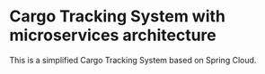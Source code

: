 # Cargo Tracking System with microservices architecture
This is a simplified Cargo Tracking System based on Spring Cloud.
